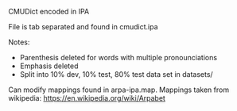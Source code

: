 CMUDict encoded in IPA

File is tab separated and found in cmudict.ipa

Notes:
- Parenthesis deleted for words with multiple pronounciations
- Emphasis deleted
- Split into 10% dev, 10% test, 80% test data set in datasets/

Can modify mappings found in arpa-ipa.map.
Mappings taken from wikipedia: https://en.wikipedia.org/wiki/Arpabet
